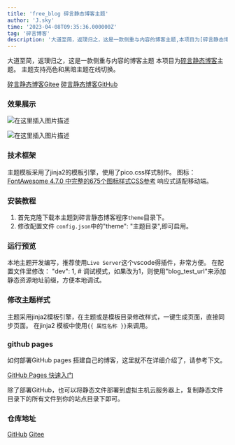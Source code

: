 ```yaml
---
title: 'free_blog 碎言静态博客主题'
author: 'J.sky'
time: '2023-04-08T09:35:36.000000Z'
tag: '碎言博客'
description: '大道至简，返璞归之，这是一款侧重与内容的博客主题,本项目为[碎言静态博客](https://github.com/bosichong/suiyan.git)主题。'
---
```


大道至简，返璞归之，这是一款侧重与内容的博客主题
本项目为[碎言静态博客](https://github.com/bosichong/suiyan.git)主题。
主题支持亮色和黑暗主题在线切换。

[碎言静态博客Gitee](https://gitee.com/J_Sky/suiyan)
[碎言静态博客GitHub](https://github.com/bosichong/suiyan.git)

### 效果展示

![在这里插入图片描述](https://suiyan.cc/assets/images/2023/free_blog/001.png)

![在这里插入图片描述](https://suiyan.cc/assets/images/2023/free_blog/002.png)

### 技术框架

主题模板采用了jinja2的模板引擎，使用了pico.css样式制作。
图标：[FontAwesome 4.7.0 中完整的675个图标样式CSS参考](https://9iphp.com/fa-icons)
响应式适配移动端。


### 安装教程

1. 首先克隆下载本主题到碎言静态博客程序`theme`目录下。
2. 修改配置文件 `config.json`中的"theme": "主题目录",即可启用。


### 运行预览

本地主题开发编写，推荐使用`Live Server`这个vscode得插件，非常方便。
在配置文件里修改：
"dev": 1,  # 调试模式，如果改为1，则使用"blog_test_url"来添加静态资源地址前缀，方便本地调试。

### 修改主题样式

主题采用jinja2模板引擎，在主题或是模板目录修改样式，一键生成页面，直接同步页面。
在jinja2 模板中使用`{{ 属性名称 }}`来调用。

### github pages

如何部署GitHub pages 搭建自己的博客，这里就不在详细介绍了，请参考下文。

[GitHub Pages 快速入门](https://docs.github.com/zh/pages/quickstart)

除了部署GitHub，也可以将静态文件部署到虚拟主机云服务器上，复制静态文件目录下的所有文件到你的站点目录下即可。


### 仓库地址

[GitHub](https://github.com/bosichong/suiyan_free_blog)
[Gitee](https://gitee.com/J_Sky/suiyan_free_blog)
